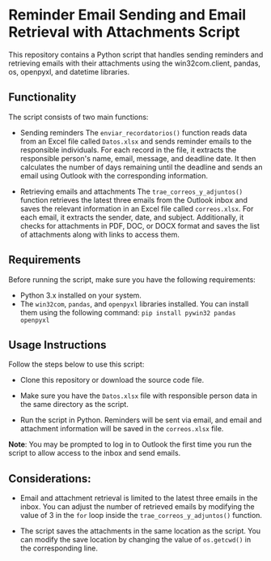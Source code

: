 # Reminder Email Sending and Email Retrieval with Attachments Script

This repository contains a Python script that handles sending reminders and retrieving emails with their attachments using the win32com.client, pandas, os, openpyxl, and datetime libraries.

## Functionality
The script consists of two main functions:

- Sending reminders
The `enviar_recordatorios()` function reads data from an Excel file called `Datos.xlsx` and sends reminder emails to the responsible individuals. For each record in the file, it extracts the responsible person's name, email, message, and deadline date. It then calculates the number of days remaining until the deadline and sends an email using Outlook with the corresponding information.

- Retrieving emails and attachments
The `trae_correos_y_adjuntos()` function retrieves the latest three emails from the Outlook inbox and saves the relevant information in an Excel file called `correos.xlsx`. For each email, it extracts the sender, date, and subject. Additionally, it checks for attachments in PDF, DOC, or DOCX format and saves the list of attachments along with links to access them.

## Requirements
Before running the script, make sure you have the following requirements:

- Python 3.x installed on your system.
- The `win32com`, `pandas`, and `openpyxl` libraries installed. You can install them using the following command:
   `pip install pywin32 pandas openpyxl`

## Usage Instructions
Follow the steps below to use this script:

- Clone this repository or download the source code file.

- Make sure you have the `Datos.xlsx` file with responsible person data in the same directory as the script.

- Run the script in Python. Reminders will be sent via email, and email and attachment information will be saved in the `correos.xlsx` file.

**Note**: You may be prompted to log in to Outlook the first time you run the script to allow access to the inbox and send emails.

## Considerations:
- Email and attachment retrieval is limited to the latest three emails in the inbox. You can adjust the number of retrieved emails by modifying the value of 3 in the `for` loop inside the `trae_correos_y_adjuntos()` function.

- The script saves the attachments in the same location as the script. You can modify the save location by changing the value of `os.getcwd()` in the corresponding line.
